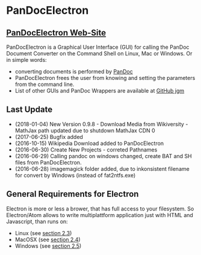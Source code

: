 # PanDocElectron

## [PanDocElectron Web-Site](http://niebert.github.io/PanDocElectron/)

PanDocElectron is a Graphical User Interface (GUI) for calling the PanDoc Document Converter on the Command Shell on Linux, Mac or Windows. Or in simple words:
* converting documents is performed by [PanDoc](http://pandoc.org)
* PanDocElectron frees the user from knowing and setting the parameters from the command line.
* List of other GUIs and PanDoc Wrappers are available at [GitHub jgm](https://github.com/jgm/pandoc/wiki/Pandoc-Extras#pandoc-wrappers-and-interfaces)

## Last Update
* (2018-01-04) New Version 0.9.8 - Download Media from Wikiversity - MathJax path updated due to shutdown MathJax CDN 0
* (2017-06-25) Bugfix added
* (2016-10-15) Wikipedia Download added to PanDocElectron
* (2016-06-30) Create New Projects - correted Pathnames
* (2016-06-29) Calling pandoc on windows changed, create BAT and SH files from PanDocElectron.
* (2016-06-28) imagemagick folder added, due to inkonsistent filename for convert by Windows (instead of fat2ntfs.exe)

##  General Requirements for Electron
Electron is more or less a brower, that has full access to your filesystem. So Electron/Atom allows to write multiplattform application just with HTML and Javascript, than runs on:
* Linux (see [section 2.3](http://niebert.github.io/PanDocElectron/index.html#SEC5))
* MacOSX (see [section 2.4](http://niebert.github.io/PanDocElectron/index.html#SEC6))
* Windows (see [section 2.5](http://niebert.github.io/PanDocElectron/index.html#SEC7))
